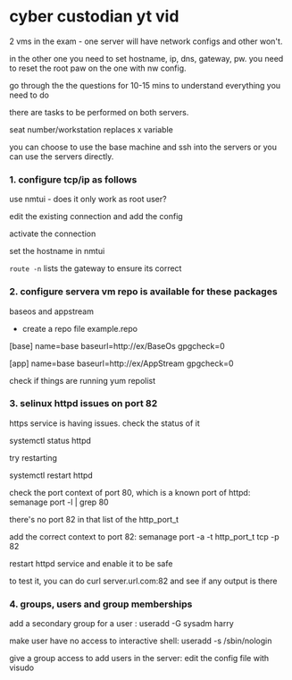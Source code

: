 # cyber custodian yt vid 

2 vms in the exam - one server will have network configs and other won't. 

in the other one you need to set hostname, ip, dns, gateway, pw. you need to reset the root paw on the one with nw config. 

go through the the questions for 10-15 mins to understand everything you need to do 

there are tasks to be performed on both servers. 

seat number/workstation replaces x variable 

you can choose to use the base machine and ssh into the servers or you can use the servers directly. 

### 1. configure tcp/ip as follows 

use nmtui - does it only work as root user? 

edit the existing connection and add the config 

activate the connection 

set the hostname in nmtui 

`route -n` lists the gateway to ensure its correct 

### 2. configure servera vm repo is available for these packages 

baseos and appstream 

- create a repo file example.repo

[base] 
name=base
baseurl=http://ex/BaseOs
gpgcheck=0

[app] 
name=base
baseurl=http://ex/AppStream
gpgcheck=0

check if things are running 
yum repolist

### 3. selinux httpd issues on port 82

https service is having issues. check the status of it 

systemctl status httpd 

try restarting 

systemctl restart httpd

check the port context of port 80, which is a known port of httpd: semanage port -l | grep 80 

there's no port 82 in that list of the http_port_t 

add the correct context to port 82: semanage port -a -t http_port_t tcp -p 82

restart httpd service and enable it to be safe 

to test it, you can do curl server.url.com:82 and see if any output is there 

### 4. groups, users and group memberships 

add a secondary group for a user : useradd -G sysadm harry

make user have no access to interactive shell: useradd -s /sbin/nologin

give a group access to add users in the server: edit the config file with visudo 



















































